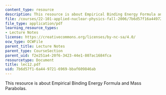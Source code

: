 ```yaml
---
content_type: resource
description: This resource is about Empirical Binding Energy Formula and Mass Parabolas.
file: /courses/22-101-applied-nuclear-physics-fall-2006/7b6d57f16a4497216969bbaf609846ab_lec12.pdf
file_type: application/pdf
learning_resource_types:
- Lecture Notes
license: https://creativecommons.org/licenses/by-nc-sa/4.0/
ocw_type: OCWFile
parent_title: Lecture Notes
parent_type: CourseSection
parent_uid: f2e251a4-20f6-3423-44e1-807ac1684fca
resourcetype: Document
title: lec12.pdf
uid: 7b6d57f1-6a44-9721-6969-bbaf609846ab
---
```

This resource is about Empirical Binding Energy Formula and Mass Parabolas.